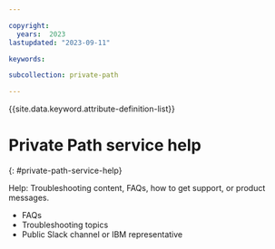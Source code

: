 ```yaml
---

copyright:
  years:  2023
lastupdated: "2023-09-11"

keywords:

subcollection: private-path

---
```


{{site.data.keyword.attribute-definition-list}}

# Private Path service help
{: #private-path-service-help}

Help: Troubleshooting content, FAQs, how to get support, or product messages.

   * FAQs
   * Troubleshooting topics
   * Public Slack channel or IBM representative
